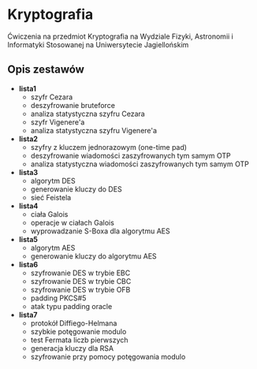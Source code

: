 # Kryptografia

Ćwiczenia na przedmiot Kryptografia na Wydziale Fizyki, Astronomii
i Informatyki Stosowanej na Uniwersytecie Jagiellońskim

## Opis zestawów

- **lista1**
    - szyfr Cezara
    - deszyfrowanie bruteforce
    - analiza statystyczna szyfru Cezara
    - szyfr Vigenere'a
    - analiza statystyczna szyfru Vigenere'a
- **lista2**
    - szyfry z kluczem jednorazowym (one-time pad)
    - deszyfrowanie wiadomości zaszyfrowanych tym samym OTP
    - analiza statystyczna wiadomości zaszyfrowanych tym samym OTP
- **lista3**
    - algorytm DES
    - generowanie kluczy do DES
    - sieć Feistela
- **lista4**
    - ciała Galois
    - operacje w ciałach Galois
    - wyprowadzanie S-Boxa dla algorytmu AES
- **lista5**
    - algorytm AES
    - generowanie kluczy do algorytmu AES
- **lista6**
    - szyfrowanie DES w trybie EBC
    - szyfrowanie DES w trybie CBC
    - szyfrowanie DES w trybie OFB
    - padding PKCS#5
    - atak typu padding oracle
- **lista7**
    - protokół Diffiego-Helmana
    - szybkie potęgowanie modulo
    - test Fermata liczb pierwszych
    - generacja kluczy dla RSA
    - szyfrowanie przy pomocy potęgowania modulo
